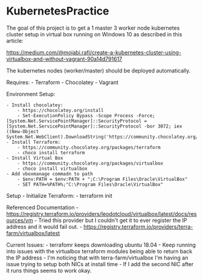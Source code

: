 # KubernetesPractice
The goal of this project is to get a 1 master 3 worker node kubernetes cluster setup in virtual box running on Windows 10 as described in this article: 

https://medium.com/@mojabi.rafi/create-a-kubernetes-cluster-using-virtualbox-and-without-vagrant-90a14d791617

The kubernetes nodes (worker/master) should be deployed automatically. 

Requires: 
    - Terraform 
    - Chocolatey 
    - Vagrant

Environment Setup: 

    - Install chocolatey:
        - https://chocolatey.org/install
        - Set-ExecutionPolicy Bypass -Scope Process -Force; [System.Net.ServicePointManager]::SecurityProtocol = [System.Net.ServicePointManager]::SecurityProtocol -bor 3072; iex ((New-Object System.Net.WebClient).DownloadString('https://community.chocolatey.org/install.ps1'))
    - Install Terraform: 
        - https://community.chocolatey.org/packages/terraform
        - choco install terraform
    - Install Virtual Box 
        - https://community.chocolatey.org/packages/virtualbox
        - choco install virtualbox
    - Add vboxmanage commadn to path 
        - $env:PATH = $env:PATH + ";C:\Program Files\Oracle\VirtualBox"
        - SET PATH=%PATH%;"C:\Program Files\Oracle\VirtualBox"

Setup 
    - Initialize Terraform: 
        - terraform init 

Referenced Documentation
    - https://registry.terraform.io/providers/leodotcloud/virtualbox/latest/docs/resources/vm
        - Tried this provider but I couldn't get it to ever register the IP address and it would fail out. 
    - https://registry.terraform.io/providers/terra-farm/virtualbox/latest

Current Issues: 
    - terrafomr keeps downloading ubuntu 18.04 
    - Keep running into issues with the virtualbox terraform modules being able to return back the IP address
        - I'm noticing that with terra-farm/virtualbox I'm having an issue trying to setup both NICs at install time 
        - If I add the second NIC after it runs things seems to work okay. 